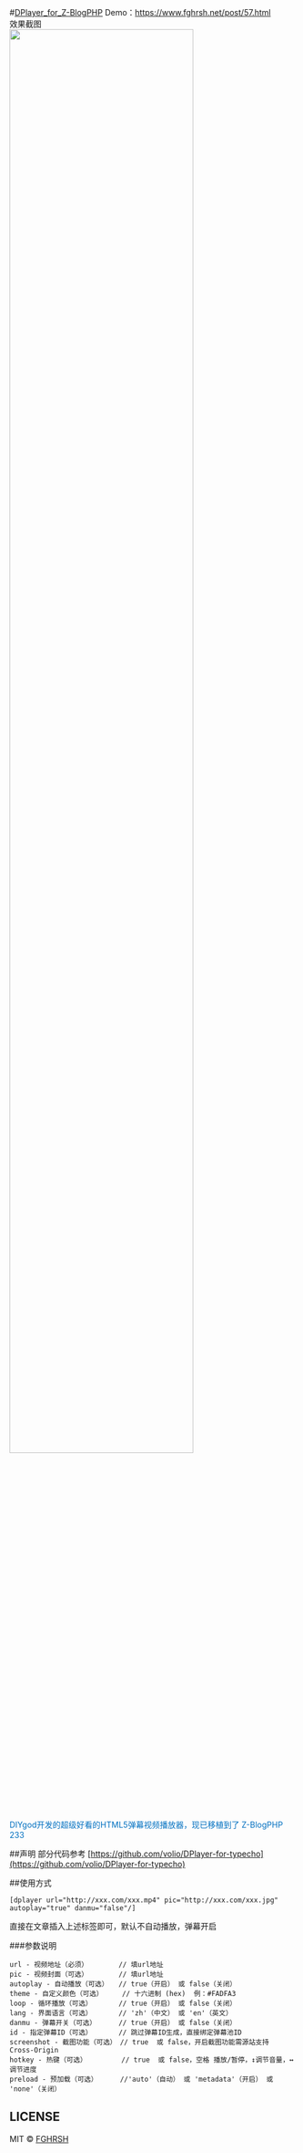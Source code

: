 #[DPlayer_for_Z-BlogPHP](https://app.zblogcn.com/?id=1033)
Demo：https://www.fghrsh.net/post/57.html  
效果截图  
<img width="80%" src="https://fp1.fghrsh.net/2016/06/01/5dc96d3a7e157c883ea62e22339cee39.jpg" border="0" vspace="0"/>  
<br/>
<a style="color: rgb(0, 112, 192); text-decoration: none;" href="https://github.com/DIYgod/DPlayer" target="_blank">
    <span style="color: #0070C0;">DIYgod开发的超级好看的HTML5弹幕视频播放器，现已移植到了 Z-BlogPHP 233</span>  
</a>

##声明
部分代码参考 [https://github.com/volio/DPlayer-for-typecho](https://github.com/volio/DPlayer-for-typecho)

##使用方式
```
[dplayer url="http://xxx.com/xxx.mp4" pic="http://xxx.com/xxx.jpg" autoplay="true" danmu="false"/]
```
直接在文章插入上述标签即可，默认不自动播放，弹幕开启

###参数说明
```
url - 视频地址（必须）　　     // 填url地址
pic - 视频封面（可选）　　     // 填url地址
autoplay - 自动播放（可选）　　// true（开启） 或 false（关闭）
theme - 自定义颜色（可选） 　  // 十六进制 (hex)  例：#FADFA3
loop - 循环播放（可选）　　    // true（开启） 或 false（关闭）
lang - 界面语言（可选）　　    // 'zh'（中文） 或 'en'（英文）
danmu - 弹幕开关（可选）　　   // true（开启） 或 false（关闭）
id - 指定弹幕ID（可选）　　    // 跳过弹幕ID生成，直接绑定弹幕池ID
screenshot - 截图功能（可选）　// true  或 false，开启截图功能需源站支持 Cross-Origin
hotkey - 热键（可选）　　      // true  或 false，空格 播放/暂停，↕调节音量，↔调节进度
preload - 预加载（可选）　　   //'auto'（自动） 或 'metadata'（开启） 或 'none'（关闭）
```

## LICENSE
MIT &copy; [FGHRSH](https://www.fghrsh.net)